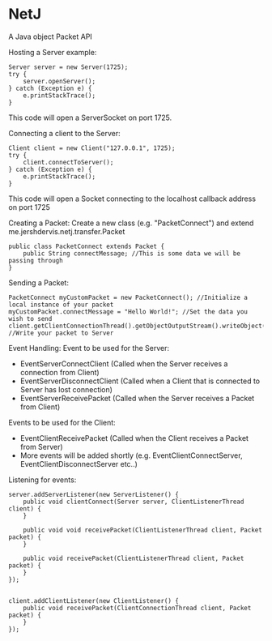 # NetJ
A Java object Packet API

Hosting a Server example:

    Server server = new Server(1725);
    try {
        server.openServer();
    } catch (Exception e) {
        e.printStackTrace();
    }

This code will open a ServerSocket on port 1725.

Connecting a client to the Server:

    Client client = new Client("127.0.0.1", 1725);
    try {
        client.connectToServer();
    } catch (Exception e) {
        e.printStackTrace();
    }

This code will open a Socket connecting to the localhost callback address on port 1725

Creating a Packet:
Create a new class (e.g. "PacketConnect") and extend me.jershdervis.netj.transfer.Packet

    public class PacketConnect extends Packet {
        public String connectMessage; //This is some data we will be passing through
    }
    
Sending a Packet:

    PacketConnect myCustomPacket = new PacketConnect(); //Initialize a local instance of your packet
    myCustomPacket.connectMessage = "Hello World!"; //Set the data you wish to send
    client.getClientConnectionThread().getObjectOutputStream().writeObject(myCustomPacket); //Write your packet to Server
    
Event Handling:
Event to be used for the Server:
 - EventServerConnectClient (Called when the Server receives a connection from Client)
 - EventServerDisconnectClient (Called when a Client that is connected to Server has lost connection)
 - EventServerReceivePacket (Called when the Server receives a Packet from Client)

Events to be used for the Client:
 - EventClientReceivePacket (Called when the Client receives a Packet from Server)
 - More events will be added shortly (e.g. EventClientConnectServer, EventClientDisconnectServer etc..)
 
Listening for events:

    server.addServerListener(new ServerListener() {
        public void clientConnect(Server server, ClientListenerThread client) {
        }
        
        public void void receivePacket(ClientListenerThread client, Packet packet) {
        }
        
        public void receivePacket(ClientListenerThread client, Packet packet) {
        }
    });
    
    
    client.addClientListener(new ClientListener() {
        public void receivePacket(ClientConnectionThread client, Packet packet) {
        }
    });
    
